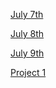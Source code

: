 [July 7th](https://darrinlilly.github.io/DATA-310/July_7th_2020)

[July 8th](https://darrinlilly.github.io/DATA-310/July_8th_2020)

[July 9th](https://darrinlilly.github.io/DATA-310/July_9th_2020)

[Project 1](https://darrinlilly.github.io/DATA-310/Project_1)

